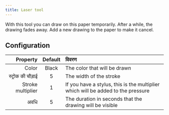 ```yaml
---
title: Laser tool
---
```


With this tool you can draw on this paper temporarily. After a while, the drawing fades away. Add a new drawing to the paper to make it cancel.

## Configuration

|          Property | Default | विवरण                                                                            |
| ----------------: | :-----: | :------------------------------------------------------------------------------- |
|             Color |  Black  | The color that will be drawn                                                     |
| स्ट्रोक की चौड़ाई |    5    | The width of the stroke                                                          |
| Stroke multiplier |    1    | If you have a stylus, this is the multiplier which will be added to the pressure |
|              अवधि |    5    | The duration in seconds that the drawing will be visible                         |
